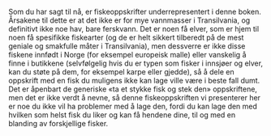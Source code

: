 Som du har sagt til nå, er fiskeoppskrifter underrepresentert i denne boken. Årsakene til dette er at det ikke er for mye vannmasser i Transilvania, og definitivt ikke noe hav, bare ferskvann. Det er noen få elver, som er hjem til noen få spesifikke fiskearter (og de er helt sikkert tilberedt på de mest geniale og smakfulle måter i Transilvania), men dessverre er ikke disse fiskene innfødt i Norge (for eksempel europeisk malle) eller vanskelig å finne i butikkene (selvfølgelig hvis du er typen som fisker i innsjøer og elver, kan du støte på dem, for eksempel karpe eller gjedde), så å dele en oppskrift med en fisk du muligens ikke kan lage ville være i beste fall dumt. Det er åpenbart de generiske «ta et stykke fisk og stek den» oppskriftene, men det er ikke verdt å nevne, så denne fiskeoppskriften vi presenterer her er noe du ikke vil ha problemer med å lage den, fordi du kan lage den med hvilken som helst fisk du liker og kan få hendene dine, til og med en blanding av forskjellige fisker.